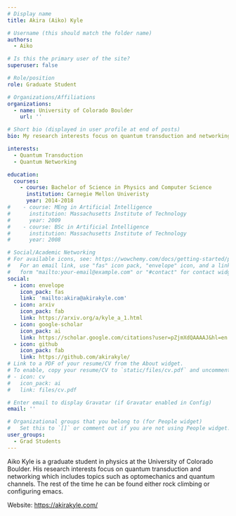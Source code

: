 ```yaml
---
# Display name
title: Akira (Aiko) Kyle

# Username (this should match the folder name)
authors:
  - Aiko

# Is this the primary user of the site?
superuser: false

# Role/position
role: Graduate Student

# Organizations/Affiliations
organizations:
  - name: University of Colorado Boulder
    url: ''

# Short bio (displayed in user profile at end of posts)
bio: My research interests focus on quantum transduction and networking.

interests:
  - Quantum Transduction
  - Quantum Networking 

education:
  courses:
    - course: Bachelor of Science in Physics and Computer Science
      institution: Carnegie Mellon Univeristy
      year: 2014-2018
#    - course: MEng in Artificial Intelligence
#      institution: Massachusetts Institute of Technology
#      year: 2009
#    - course: BSc in Artificial Intelligence
#      institution: Massachusetts Institute of Technology
#      year: 2008

# Social/Academic Networking
# For available icons, see: https://wowchemy.com/docs/getting-started/page-builder/#icons
#   For an email link, use "fas" icon pack, "envelope" icon, and a link in the
#   form "mailto:your-email@example.com" or "#contact" for contact widget.
social:
  - icon: envelope
    icon_pack: fas
    link: 'mailto:akira@akirakyle.com'
  - icon: arxiv
    icon_pack: fab
    link: https://arxiv.org/a/kyle_a_1.html
  - icon: google-scholar
    icon_pack: ai
    link: https://scholar.google.com/citations?user=pZjmXdQAAAAJ&hl=en
  - icon: github
    icon_pack: fab
    link: https://github.com/akirakyle/
# Link to a PDF of your resume/CV from the About widget.
# To enable, copy your resume/CV to `static/files/cv.pdf` and uncomment the lines below.
# - icon: cv
#   icon_pack: ai
#   link: files/cv.pdf

# Enter email to display Gravatar (if Gravatar enabled in Config)
email: ''

# Organizational groups that you belong to (for People widget)
#   Set this to `[]` or comment out if you are not using People widget.
user_groups:
  - Grad Students
---
```


Aiko Kyle is a graduate student in physics at the University of Colorado Boulder. His research interests focus on quantum transduction and networking which includes topics such as optomechanics and quantum channels. The rest of the time he can be found either rock climbing or configuring emacs.

Website: https://akirakyle.com/


